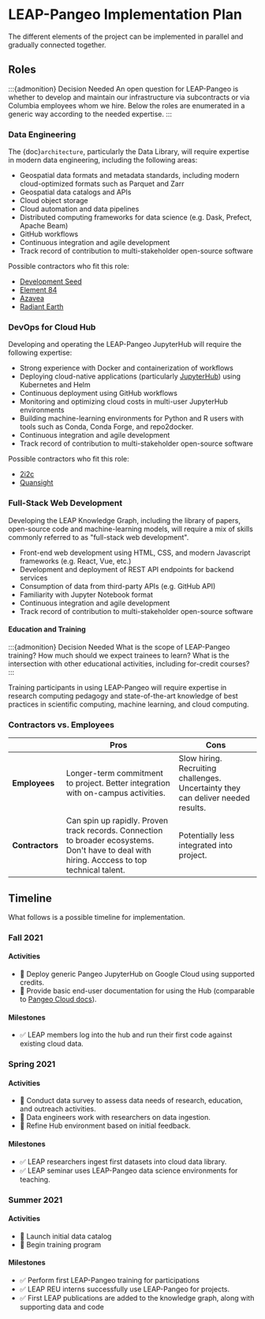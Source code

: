 # LEAP-Pangeo Implementation Plan

The different elements of the project can be implemented in parallel and gradually connected together.

## Roles

:::{admonition} Decision Needed
An open question for LEAP-Pangeo is whether to develop and maintain our infrastructure
via subcontracts or via Columbia employees whom we hire.
Below the roles are enumerated in a generic way according to the needed expertise.
:::

### Data Engineering

The {doc}`architecture`, particularly the Data Library, will require
expertise in modern data engineering, including the following areas:

- Geospatial data formats and metadata standards, including modern cloud-optimized
  formats such as Parquet and Zarr
- Geospatial data catalogs and APIs
- Cloud object storage
- Cloud automation and data pipelines
- Distributed computing frameworks for data science (e.g. Dask, Prefect, Apache Beam)
- GitHub workflows
- Continuous integration and agile development
- Track record of contribution to multi-stakeholder open-source software

Possible contractors who fit this role:

- [Development Seed](https://developmentseed.org/)
- [Element 84](https://www.element84.com/)
- [Azavea](https://www.azavea.com/)
- [Radiant Earth](https://www.radiant.earth/)

### DevOps for Cloud Hub

Developing and operating the LEAP-Pangeo JupyterHub will require the following expertise:

- Strong experience with Docker and containerization of workflows
- Deploying cloud-native applications (particularly [JupyterHub](https://zero-to-jupyterhub.readthedocs.io/en/latest/))
  using Kubernetes and Helm
- Continuous deployment using GitHub workflows
- Monitoring and optimizing cloud costs in multi-user JupyterHub environments
- Building machine-learning environments for Python and R users with tools such as
  Conda, Conda Forge, and repo2docker.
- Continuous integration and agile development
- Track record of contribution to multi-stakeholder open-source software

Possible contractors who fit this role:

- [2i2c](https://2i2c.org/)
- [Quansight](https://www.quansight.com/)

### Full-Stack Web Development

Developing the LEAP Knowledge Graph, including the library of papers, open-source code
and machine-learning models, will require a mix of skills commonly referred to as
"full-stack web development".

- Front-end web development using HTML, CSS, and modern Javascript frameworks (e.g. React, Vue, etc.)
- Development and deployment of REST API endpoints for backend services
- Consumption of data from third-party APIs (e.g. GitHub API)
- Familiarity with Jupyter Notebook format
- Continuous integration and agile development
- Track record of contribution to multi-stakeholder open-source software

#### Education and Training

:::{admonition} Decision Needed
What is the scope of LEAP-Pangeo training? How much should we expect trainees to learn?
What is the intersection with other educational activities, including for-credit courses?
:::

Training participants in using LEAP-Pangeo will require expertise in research computing pedagogy
and state-of-the-art knowledge of best practices in scientific computing, machine learning,
and cloud computing.

### Contractors vs. Employees

| | Pros | Cons |
| -- | -- | -- |
| **Employees** | Longer-term commitment to project. Better integration with on-campus activities. | Slow hiring. Recruiting challenges. Uncertainty they can deliver needed results. |
| **Contractors** | Can spin up rapidly. Proven track records. Connection to broader ecosystems. Don't have to deal with hiring. Acccess to top technical talent. | Potentially less integrated into project. |

## Timeline

What follows is a possible timeline for implementation.

### Fall 2021

#### Activities
- 📍 Deploy generic Pangeo JupyterHub on Google Cloud using supported credits.
- 📍 Provide basic end-user documentation for using the Hub
  (comparable to [Pangeo Cloud docs](https://pangeo.io/cloud.html)).

#### Milestones

- ✅ LEAP members log into the hub and run their first code against existing cloud data.

### Spring 2021

#### Activities

- 📍 Conduct data survey to assess data needs of research, education, and outreach activities.
- 📍 Data engineers work with researchers on data ingestion.
- 📍 Refine Hub environment based on initial feedback.


#### Milestones

- ✅ LEAP researchers ingest first datasets into cloud data library.
- ✅ LEAP seminar uses LEAP-Pangeo data science environments for teaching.

### Summer 2021

#### Activities

- 📍 Launch initial data catalog
- 📍 Begin training program

#### Milestones

- ✅ Perform first LEAP-Pangeo training for participations
- ✅ LEAP REU interns successfully use LEAP-Pangeo for projects.
- ✅ First LEAP publications are added to the knowledge graph, along with supporting data and code

